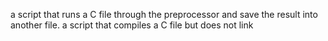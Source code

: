 a script that runs a C file through the preprocessor and save the result into another file.
a script that compiles a C file but does not link
